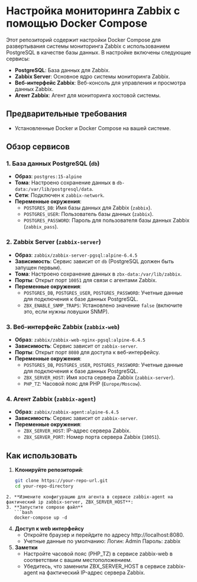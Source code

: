 # Настройка мониторинга Zabbix с помощью Docker Compose

Этот репозиторий содержит настройки Docker Compose для развертывания системы мониторинга Zabbix с использованием PostgreSQL в качестве базы данных. В настройке включены следующие сервисы:

- **PostgreSQL**: База данных для Zabbix.
- **Zabbix Server**: Основное ядро системы мониторинга Zabbix.
- **Веб-интерфейс Zabbix**: Веб-консоль для управления и просмотра данных Zabbix.
- **Агент Zabbix**: Агент для мониторинга хостовой системы.

## Предварительные требования

- Установленные Docker и Docker Compose на вашей системе.

## Обзор сервисов

### 1. База данных PostgreSQL (`db`)

- **Образ**: `postgres:15-alpine`
- **Тома**: Настроено сохранение данных в `db-data:/var/lib/postgresql/data`.
- **Сети**: Подключен к `zabbix-network`.
- **Переменные окружения**:
  - `POSTGRES_DB`: Имя базы данных для Zabbix (`zabbix`).
  - `POSTGRES_USER`: Пользователь базы данных (`zabbix`).
  - `POSTGRES_PASSWORD`: Пароль для пользователя базы данных Zabbix (`zabbix_pass`).

### 2. Zabbix Server (`zabbix-server`)

- **Образ**: `zabbix/zabbix-server-pgsql:alpine-6.4.5`
- **Зависимость**: Сервис зависит от `db` (PostgreSQL должен быть запущен первым).
- **Тома**: Настроено сохранение данных в `zbx-data:/var/lib/zabbix`.
- **Порты**: Открыт порт `10051` для связи с агентами Zabbix.
- **Переменные окружения**:
  - `POSTGRES_DB`, `POSTGRES_USER`, `POSTGRES_PASSWORD`: Учетные данные для подключения к базе данных PostgreSQL.
  - `ZBX_ENABLE_SNMP_TRAPS`: Установлено значение `false` (включите это, если нужны ловушки SNMP).

### 3. Веб-интерфейс Zabbix (`zabbix-web`)

- **Образ**: `zabbix/zabbix-web-nginx-pgsql:alpine-6.4.5`
- **Зависимость**: Сервис зависит от `zabbix-server`.
- **Порты**: Открыт порт `8080` для доступа к веб-интерфейсу.
- **Переменные окружения**:
  - `POSTGRES_DB`, `POSTGRES_USER`, `POSTGRES_PASSWORD`: Учетные данные для подключения к базе данных PostgreSQL.
  - `ZBX_SERVER_HOST`: Имя хоста сервера Zabbix (`zabbix-server`).
  - `PHP_TZ`: Часовой пояс для PHP (`Europe/Moscow`).

### 4. Агент Zabbix (`zabbix-agent`)

- **Образ**: `zabbix/zabbix-agent:alpine-6.4.5`
- **Зависимость**: Сервис зависит от `zabbix-server`.
- **Переменные окружения**:
  - `ZBX_SERVER_HOST`: IP-адрес сервера Zabbix.
  - `ZBX_SERVER_PORT`: Номер порта сервера Zabbix (`10051`).

## Как использовать

1. **Клонируйте репозиторий**:
   ```bash
   git clone https://your-repo-url.git
   cd your-repo-directory
```
2. **Измените конфигурацию для агента в сервисе zabbix-agent на фактический ip zabbix-server, ZBX_SERVER_HOST**:
3. **Запустите compose файл**
   ```bash
   docker-compose up -d
```
4. **Доступ к web интерфейсу**
   - Откройте браузер и перейдите по адресу http://localhost:8080.
   - Учетные данные по умолчанию:
	Логин: Admin
	Пароль: zabbix
5. **Заметки**
   - Настройте часовой пояс (PHP_TZ) в сервисе zabbix-web в соответствии с вашим местоположением. 
   - Убедитесь, что заменили ZBX_SERVER_HOST в сервисе zabbix-agent на фактический IP-адрес сервера Zabbix.
